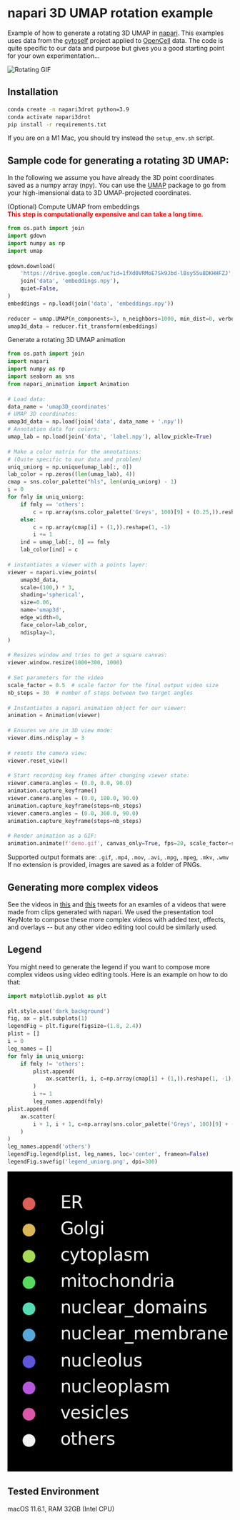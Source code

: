 # napari 3D UMAP rotation example
Example of how to generate a rotating 3D UMAP in [napari](http://www.napari.org).
This examples uses data from the [cytoself](https://www.nature.com/articles/s41592-022-01541-z)
project applied to [OpenCell](https://opencell.czbiohub.org/) data. The code is quite specific
to our data and purpose but gives you a good starting point for your own experimentation...

![Rotating GIF](demo.gif)

## Installation

```bash
conda create -n napari3drot python=3.9
conda activate napari3drot
pip install -r requirements.txt
```

If you are on a M1 Mac, you should try instead the `setup_env.sh` script.


## Sample code for generating a rotating 3D UMAP:

In the following we assume you have already the 3D point coordinates
saved as a numpy array (npy). You can use the [UMAP](https://umap-learn.readthedocs.io/en/latest/) package
to go from your high-imensional data to 3D UMAP-projected coordinates.

(Optional) Compute UMAP from embeddings 
<br>
**<span style="color:red">This step is computationally expensive and can take a long time.</span>**

```python
from os.path import join
import gdown
import numpy as np
import umap

gdown.download(
    'https://drive.google.com/uc?id=1fXd0VRMoE7Sk9Jbd-lBsy55u8DKHHFZJ',
    join('data', 'embeddings.npy'),
    quiet=False,
)
embeddings = np.load(join('data', 'embeddings.npy'))

reducer = umap.UMAP(n_components=3, n_neighbors=1000, min_dist=0, verbose=True)
umap3d_data = reducer.fit_transform(embeddings)
```

Generate a rotating 3D UMAP animation

```python
from os.path import join
import napari
import numpy as np
import seaborn as sns
from napari_animation import Animation

# Load data:
data_name = 'umap3D_coordinates'
# UMAP 3D coordinates:
umap3d_data = np.load(join('data', data_name + '.npy'))
# Annotation data for colors:
umap_lab = np.load(join('data', 'label.npy'), allow_pickle=True)

# Make a color matrix for the annotations:
# (Quite specific to our data and problem)
uniq_uniorg = np.unique(umap_lab[:, 0])
lab_color = np.zeros((len(umap_lab), 4))
cmap = sns.color_palette("hls", len(uniq_uniorg) - 1)
i = 0
for fmly in uniq_uniorg:
    if fmly == 'others':
        c = np.array(sns.color_palette('Greys', 100)[9] + (0.25,)).reshape(1, -1)
    else:
        c = np.array(cmap[i] + (1,)).reshape(1, -1)
        i += 1
    ind = umap_lab[:, 0] == fmly
    lab_color[ind] = c

# instantiates a viewer with a points layer: 
viewer = napari.view_points(
    umap3d_data, 
    scale=(100,) * 3, 
    shading='spherical', 
    size=0.06, 
    name='umap3d', 
    edge_width=0,
    face_color=lab_color, 
    ndisplay=3,
)

# Resizes window and tries to get a square canvas:
viewer.window.resize(1000+300, 1000)

# Set parameters for the video
scale_factor = 0.5  # scale factor for the final output video size
nb_steps = 30  # number of steps between two target angles

# Instantiates a napari animation object for our viewer:
animation = Animation(viewer)

# Ensures we are in 3D view mode:
viewer.dims.ndisplay = 3

# resets the camera view:
viewer.reset_view()

# Start recording key frames after changing viewer state:
viewer.camera.angles = (0.0, 0.0, 90.0)
animation.capture_keyframe()
viewer.camera.angles = (0.0, 180.0, 90.0)
animation.capture_keyframe(steps=nb_steps)
viewer.camera.angles = (0.0, 360.0, 90.0)
animation.capture_keyframe(steps=nb_steps)

# Render animation as a GIF:
animation.animate(f'demo.gif', canvas_only=True, fps=20, scale_factor=scale_factor)
```



Supported output formats are: 
`.gif`, `.mp4`, `.mov`, `.avi`, `.mpg`, `.mpeg`, `.mkv`, `.wmv`
If no extension is provided, images are saved as a folder of PNGs.

## Generating more complex videos
See the videos in [this](https://twitter.com/loicaroyer/status/1551583552042455040?s=20&t=BBsuuAr8VVToiWaAs-ooaQ) 
and [this](https://twitter.com/loicaroyer/status/1551583560649256960?s=20&t=BBsuuAr8VVToiWaAs-ooaQ) tweets for an examles of a videos that were made from clips generated with napari.
We used the presentation tool KeyNote to compose these more complex videos with added text, effects,
and overlays -- but any other video editing tool could be similarly used.

## Legend

You might need to generate the legend if you want to compose more complex videos
using video editing tools. Here is an example on how to do that:

```python
import matplotlib.pyplot as plt

plt.style.use('dark_background')
fig, ax = plt.subplots(1)
legendFig = plt.figure(figsize=(1.8, 2.4))
plist = []
i = 0
leg_names = []
for fmly in uniq_uniorg:
    if fmly != 'others':
        plist.append(
            ax.scatter(i, i, c=np.array(cmap[i] + (1,)).reshape(1, -1), s=40, label=fmly)
        )
        i += 1
        leg_names.append(fmly)
plist.append(
    ax.scatter(
        i + 1, i + 1, c=np.array(sns.color_palette('Greys', 100)[9] + (1,)).reshape(1, -1), s=40, label='others'
    )
)
leg_names.append('others')
legendFig.legend(plist, leg_names, loc='center', frameon=False)
legendFig.savefig('legend_uniorg.png', dpi=300)
```

![legend](legend_uniorg.png)


## Tested Environment
macOS 11.6.1, RAM 32GB (Intel CPU)
